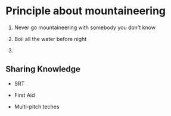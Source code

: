 # Principle about mountaineering

1. Never go mountaineering with somebody you don't know

2. Boil all the water before night

3. 




## Sharing Knowledge

- SRT

- First Aid

- Multi-pitch teches